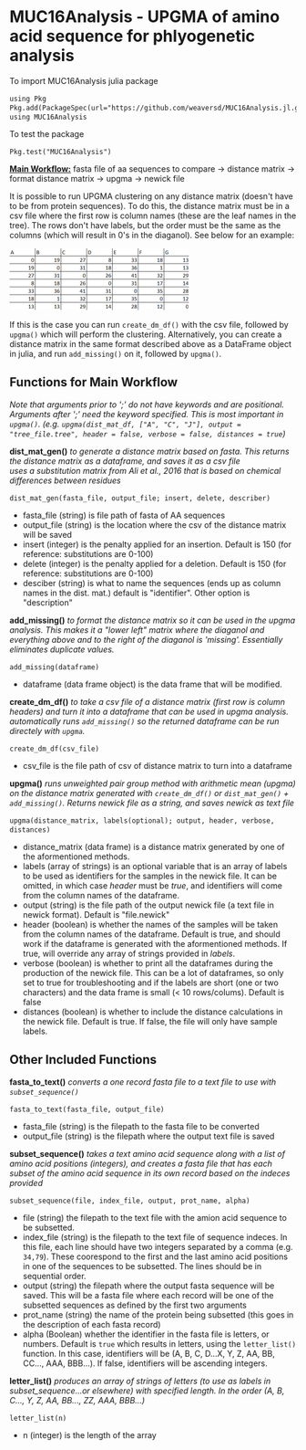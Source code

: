 # MUC16Analysis - UPGMA of amino acid sequence for phlyogenetic analysis


To import MUC16Analysis julia package

```
using Pkg
Pkg.add(PackageSpec(url="https://github.com/weaversd/MUC16Analysis.jl.git"))
using MUC16Analysis
```

To test the package

```
Pkg.test("MUC16Analysis")
```

**<ins>Main Workflow:</ins>** 
fasta file of aa sequences to compare -> distance matrix -> format distance matrix -> upgma -> newick file

It is possible to run UPGMA clustering on any distance matrix (doesn't have to be from protein sequences). To do this, the distance matrix must be in a csv file where the first row is column names (these are the leaf names in the tree). The rows don't have labels, but the order must be the same as the columns (which will result in 0's in the diaganol). See below for an example:

![Image of example distance matrix](example_distance_matrix.png)

If this is the case you can run `create_dm_df()` with the csv file, followed by `upgma()` which will perform the clustering. Alternatively, you can create a distance matrix in the same format described above as a DataFrame object in julia, and run `add_missing()` on it, followed by `upgma()`.

## Functions for Main Workflow  
*Note that arguments prior to ';' do not have keywords and are positional. Arguments after ';' need the keyword specified. This is most important in `upgma()`. 
(e.g. `upgma(dist_mat_df, ["A", "C", "J"], output = "tree_file.tree", header = false, verbose = false, distances = true`)*

**dist_mat_gen()**
*to generate a distance matrix based on fasta. This returns the distance matrix as a dataframe, and saves it as a csv file*  
*uses a substitution matrix from Ali et al., 2016 that is based on chemical differences between residues*
```
dist_mat_gen(fasta_file, output_file; insert, delete, describer)
```
* fasta_file (string) is file path of fasta of AA sequences  
* output_file (string) is the location where the csv of the distance matrix will be saved  
* insert (integer) is the penalty applied for an insertion. Default is 150 (for reference: substitutions are 0-100)  
* delete (integer) is the penalty applied for a deletion. Default is 150 (for reference: substitutions are 0-100)  
* desciber (string) is what to name the sequences (ends up as column names in the dist. mat.) default is "identifier". Other option is "description"  


**add_missing()**
*to format the distance matrix so it can be used in the upgma analysis. This makes it a "lower left" matrix where the diaganol and everything above and to the right of the diaganol is 'missing'. Essentially eliminates duplicate values.*
```
add_missing(dataframe)
```
* dataframe (data frame object) is the data frame that will be  modified.


**create_dm_df()**
*to take a csv file of a distance matrix (first row is column headers) and turn it into a dataframe that can be used in upgma analysis. automatically runs `add_missing()` so the returned dataframe can be run directely with `upgma`.*
```
create_dm_df(csv_file)
```
* csv_file is the file path of csv of distance matrix to turn into a dataframe


**upgma()**
*runs unweighted pair group method with arithmetic mean (upgma) on the distance matrix generated with `create_dm_df()` or `dist_mat_gen()` + `add_missing()`. Returns newick file as a string, and saves newick as text file*
```
upgma(distance_matrix, labels(optional); output, header, verbose, distances)
```
* distance_matrix (data frame) is a distance matrix generated by one of the aformentioned methods.
* labels (array of strings) is an optional variable that is an array of labels to be used as identifiers for the samples in the newick file. It can be omitted, in which case *header* must be *true*, and identifiers will come from the column names of the dataframe.
* output (string) is the file path of the output newick file (a text file in newick format). Default is "file.newick"
* header (boolean) is whether the names of the samples will be taken from the column names of the dataframe. Default is true, and should work if the dataframe is generated with the aformentioned methods. If true, will override any array of strings provided in *labels*.
* verbose (boolean) is whether to print all the dataframes during the production of the newick file. This can be a lot of dataframes, so only set to true for troubleshooting and if the labels are short (one or two characters) and the data frame is small (< 10 rows/colums). Default is false
* distances (boolean) is whether to include the distance calculations in the newick file. Default is true. If false, the file will only have sample labels.


## Other Included Functions

**fasta_to_text()**
*converts a one record fasta file to a text file to use with `subset_sequence()`*
```
fasta_to_text(fasta_file, output_file)
```
* fasta_file (string) is the filepath to the fasta file to be converted
* output_file (string) is the filepath where the output text file is saved

**subset_sequence()**
*takes a text amino acid sequence along with a list of amino acid positions (integers), and creates a fasta file that has each subset of the amino acid sequence in its own record based on the indeces provided*
```
subset_sequence(file, index_file, output, prot_name, alpha)
```
* file (string) the filepath to the text file with the amion acid sequence to be subsetted.
* index_file (string) is the filepath to the text file of sequence indeces. In this file, each line should have two integers separated by a comma (e.g. `34,79`). These coorespond to the first and the last amino acid positions in one of the sequences to be subsetted. The lines should be in sequential order.
* output (string) the filepath where the output fasta sequence will be saved. This will be a fasta file where each record will be one of the subsetted sequences as defined by the first two arguments
* prot_name (string) the name of the protein being subsetted (this goes in the description of each fasta record)
* alpha (Boolean) whether the identifier in the fasta file is letters, or numbers. Default is `true` which results in letters, using the `letter_list()` function. In this case, identifiers will be (A, B, C, D...X, Y, Z, AA, BB, CC..., AAA, BBB...). If false, identifiers will be ascending integers.

**letter_list()**
*produces an array of strings of letters (to use as labels in subset_sequence...or elsewhere) with specified length. In the order (A, B, C..., Y, Z, AA, BB..., ZZ, AAA, BBB...)*
```
letter_list(n)
```
* n (integer) is the length of the array

